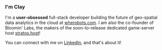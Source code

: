 ### I'm Clay

I'm a **user-obsessed** full-stack developer building the future of geo-spatial data analytics in the cloud at [wherobots.com](wherobots.com). I am also the co-founder of Bloomin' Labs, the makers of the soon-to-release dedicated game-server host [stratos.host](stratos.host)!

You can connect with me on [LinkedIn](https://www.linkedin.com/in/claymav/), and that's about it!

